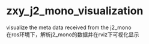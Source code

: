 # zxy_j2_mono_visualization
visualize the meta data received from the j2_mono<br>
在ros环境下，解析j2_mono的数据并在rviz下可视化显示

